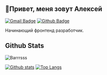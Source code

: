 ## 👋Привет, меня зовут Алексей 
[![Gmail Badge](https://img.shields.io/badge/-nekkyy92@gmail.com-c14438?style=flat&logo=Gmail&logoColor=white&link=mailto:nekkyy92@gmail.com)](mailto:nekkyy92@gmail.com) 
[![Github Badge](https://img.shields.io/badge/-Barrrsss-grey?style=flat&logo=github&logoColor=white&link=https://github.com/Barrrsss/)](https://www.github.com/Barrrsss/) <p align='left'>Начинающий фронтенд разработчик.</p>

## Github Stats
<p align=left> <img src=https://komarev.com/ghpvc/?username=Barrrsss alt=Barrrsss /> </p>

[![Github stats](https://github-readme-stats.vercel.app/api?username=Barrrsss&show_icons=true&include_all_commits=true)](https://github.com/Barrrsss/github-readme-stats)
[![Top Langs](https://github-readme-stats.vercel.app/api/top-langs/?username=Barrrsss&layout=compact)](https://github.com/Barrrsss/github-readme-stats)
